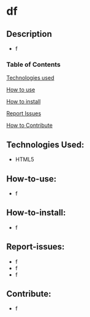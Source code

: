 

# df

## Description

* f

### Table of Contents  
[Technologies used](#technologies)

[How to use](#How-to-use)

[How to install](#How-to-install)

[Report Issues](#Report-issues)

[How to Contribute](#Contribute)


## Technologies Used:

* HTML5

## How-to-use:

* f

## How-to-install:

* f

## Report-issues:

* f
* f
* f

## Contribute:

* f
